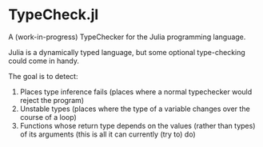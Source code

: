 TypeCheck.jl
============

A (work-in-progress) TypeChecker for the Julia programming language.

Julia is a dynamically typed language, but some optional type-checking could come in handy.

The goal is to detect:

1. Places type inference fails
    (places where a normal typechecker would reject the program)
2. Unstable types
    (places where the type of a variable changes over the course of a loop)
3. Functions whose return type depends on the values (rather than types) of its arguments
    (this is all it can currently (try to) do)

